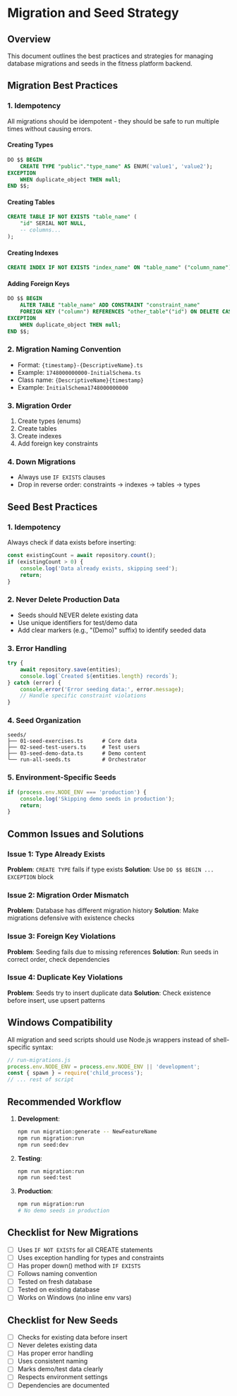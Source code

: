 # Migration and Seed Strategy

## Overview
This document outlines the best practices and strategies for managing database migrations and seeds in the fitness platform backend.

## Migration Best Practices

### 1. Idempotency
All migrations should be idempotent - they should be safe to run multiple times without causing errors.

#### Creating Types
```sql
DO $$ BEGIN
    CREATE TYPE "public"."type_name" AS ENUM('value1', 'value2');
EXCEPTION
    WHEN duplicate_object THEN null;
END $$;
```

#### Creating Tables
```sql
CREATE TABLE IF NOT EXISTS "table_name" (
    "id" SERIAL NOT NULL,
    -- columns...
);
```

#### Creating Indexes
```sql
CREATE INDEX IF NOT EXISTS "index_name" ON "table_name" ("column_name");
```

#### Adding Foreign Keys
```sql
DO $$ BEGIN
    ALTER TABLE "table_name" ADD CONSTRAINT "constraint_name" 
    FOREIGN KEY ("column") REFERENCES "other_table"("id") ON DELETE CASCADE;
EXCEPTION
    WHEN duplicate_object THEN null;
END $$;
```

### 2. Migration Naming Convention
- Format: `{timestamp}-{DescriptiveName}.ts`
- Example: `1748000000000-InitialSchema.ts`
- Class name: `{DescriptiveName}{timestamp}`
- Example: `InitialSchema1748000000000`

### 3. Migration Order
1. Create types (enums)
2. Create tables
3. Create indexes
4. Add foreign key constraints

### 4. Down Migrations
- Always use `IF EXISTS` clauses
- Drop in reverse order: constraints → indexes → tables → types

## Seed Best Practices

### 1. Idempotency
Always check if data exists before inserting:

```typescript
const existingCount = await repository.count();
if (existingCount > 0) {
    console.log('Data already exists, skipping seed');
    return;
}
```

### 2. Never Delete Production Data
- Seeds should NEVER delete existing data
- Use unique identifiers for test/demo data
- Add clear markers (e.g., "(Demo)" suffix) to identify seeded data

### 3. Error Handling
```typescript
try {
    await repository.save(entities);
    console.log(`Created ${entities.length} records`);
} catch (error) {
    console.error('Error seeding data:', error.message);
    // Handle specific constraint violations
}
```

### 4. Seed Organization
```
seeds/
├── 01-seed-exercises.ts      # Core data
├── 02-seed-test-users.ts     # Test users
├── 03-seed-demo-data.ts      # Demo content
└── run-all-seeds.ts          # Orchestrator
```

### 5. Environment-Specific Seeds
```typescript
if (process.env.NODE_ENV === 'production') {
    console.log('Skipping demo seeds in production');
    return;
}
```

## Common Issues and Solutions

### Issue 1: Type Already Exists
**Problem**: `CREATE TYPE` fails if type exists
**Solution**: Use `DO $$ BEGIN ... EXCEPTION` block

### Issue 2: Migration Order Mismatch
**Problem**: Database has different migration history
**Solution**: Make migrations defensive with existence checks

### Issue 3: Foreign Key Violations
**Problem**: Seeding fails due to missing references
**Solution**: Run seeds in correct order, check dependencies

### Issue 4: Duplicate Key Violations
**Problem**: Seeds try to insert duplicate data
**Solution**: Check existence before insert, use upsert patterns

## Windows Compatibility

All migration and seed scripts should use Node.js wrappers instead of shell-specific syntax:

```javascript
// run-migrations.js
process.env.NODE_ENV = process.env.NODE_ENV || 'development';
const { spawn } = require('child_process');
// ... rest of script
```

## Recommended Workflow

1. **Development**:
   ```bash
   npm run migration:generate -- NewFeatureName
   npm run migration:run
   npm run seed:dev
   ```

2. **Testing**:
   ```bash
   npm run migration:run
   npm run seed:test
   ```

3. **Production**:
   ```bash
   npm run migration:run
   # No demo seeds in production
   ```

## Checklist for New Migrations

- [ ] Uses `IF NOT EXISTS` for all CREATE statements
- [ ] Uses exception handling for types and constraints
- [ ] Has proper down() method with `IF EXISTS`
- [ ] Follows naming convention
- [ ] Tested on fresh database
- [ ] Tested on existing database
- [ ] Works on Windows (no inline env vars)

## Checklist for New Seeds

- [ ] Checks for existing data before insert
- [ ] Never deletes existing data
- [ ] Has proper error handling
- [ ] Uses consistent naming
- [ ] Marks demo/test data clearly
- [ ] Respects environment settings
- [ ] Dependencies are documented